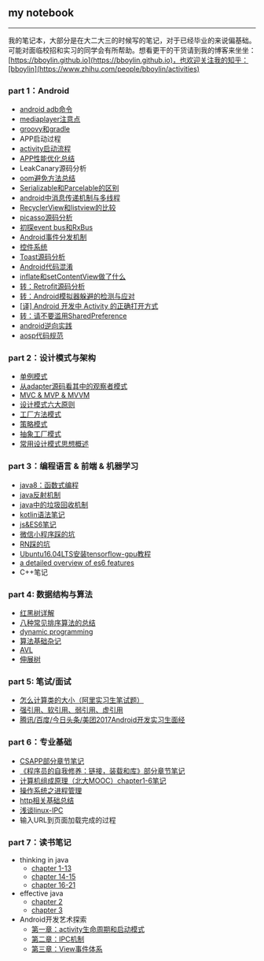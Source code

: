 ## my notebook
---

我的笔记本，大部分是在大二大三的时候写的笔记，对于已经毕业的来说偏基础。可能对面临校招和实习的同学会有所帮助。想看更干的干货请到我的博客来坐坐：[https://bboylin.github.io](https://bboylin.github.io)，也欢迎关注我的知乎：[bboylin](https://www.zhihu.com/people/bboylin/activities)

### part 1：Android
* [android adb命令](https://github.com/bboylin/MyNotebook/blob/master/part1/adb.md)
* [mediaplayer注意点](https://github.com/bboylin/MyNotebook/blob/master/part1/mediaplayer.md)
* [groovy和gradle](https://github.com/bboylin/MyNotebook/blob/master/part1/groovy&gradle.md)
* APP启动过程
* [activity启动流程](https://github.com/bboylin/MyNotebook/blob/master/part1/activity启动流程.md)
* [APP性能优化总结](https://github.com/bboylin/MyNotebook/blob/master/part1/性能优化.md)
* LeakCanary源码分析
* [oom避免方法总结](https://github.com/bboylin/MyNotebook/blob/master/part1/oom避免方法总结.md)
* [Serializable和Parcelable的区别](https://github.com/bboylin/MyNotebook/blob/master/part1/Serializable%E5%92%8CParcelable%E7%9A%84%E5%8C%BA%E5%88%AB.md)
* [android中消息传递机制与多线程](https://github.com/bboylin/MyNotebook/blob/master/part1/android%E4%B8%AD%E6%B6%88%E6%81%AF%E4%BC%A0%E9%80%92%E6%9C%BA%E5%88%B6%E4%B8%8E%E5%A4%9A%E7%BA%BF%E7%A8%8B.md)
* [RecyclerView和listview的比较](https://github.com/bboylin/MyNotebook/blob/master/part1/RecyclerView%E5%92%8Clistview%E7%9A%84%E5%8C%BA%E5%88%AB.md)
* [picasso源码分析](https://github.com/bboylin/MyNotebook/blob/master/part1/picasso%E6%BA%90%E7%A0%81%E5%88%86%E6%9E%90.md)
* [初探event bus和RxBus](https://github.com/bboylin/MyNotebook/blob/master/part1/%E5%88%9D%E6%8E%A2event%20bus%E5%92%8CRxBus.md)
* [Android事件分发机制](https://github.com/bboylin/MyNotebook/blob/master/part1/Android事件分发机制.md)
* [控件系统](https://github.com/bboylin/MyNotebook/blob/master/part1/Android控件系统.md)
* [Toast源码分析](https://github.com/bboylin/MyNotebook/blob/master/part1/toast源码分析.md)
* [Android代码混淆](https://github.com/bboylin/MyNotebook/blob/master/part1/proguard.md)
* [inflate和setContentView做了什么](https://github.com/bboylin/MyNotebook/blob/master/part1/inflate.md)
* [转：Retrofit源码分析](http://www.jianshu.com/p/c1a3a881a144)
* [转：Android模拟器躲避的检测与应对](https://github.com/MindMac/HideAndroidEmulator/blob/master/XCON/Guess%20Where%20I%20am-Android%E6%A8%A1%E6%8B%9F%E5%99%A8%E8%BA%B2%E9%81%BF%E7%9A%84%E6%A3%80%E6%B5%8B%E4%B8%8E%E5%BA%94%E5%AF%B9.pdf)
* [[译] Android 开发中 Activity 的正确打开方式](https://zhuanlan.zhihu.com/p/22153655)
* [转：请不要滥用SharedPreference](https://zhuanlan.zhihu.com/p/22913991)
* [android逆向实践](https://github.com/bboylin/MyNotebook/blob/master/part1/逆向.md)
* [aosp代码规范](https://source.android.com/source/code-style.html#follow-field-naming-conventions)

### part 2：设计模式与架构
* [单例模式](https://github.com/bboylin/MyNotebook/blob/master/part2/%E5%8D%95%E4%BE%8B%E6%A8%A1%E5%BC%8F.md)
* [从adapter源码看其中的观察者模式](https://github.com/bboylin/MyNotebook/blob/master/part2/%E8%A7%82%E5%AF%9F%E8%80%85%E6%A8%A1%E5%BC%8F.md)
* [MVC & MVP & MVVM](https://github.com/bboylin/MyNotebook/blob/master/part2/MVC%20%26%20MVP%20%26%20MVVM.md)
* [设计模式六大原则](https://github.com/bboylin/MyNotebook/blob/master/part2/%E8%AE%BE%E8%AE%A1%E6%A8%A1%E5%BC%8F%E5%85%AD%E5%A4%A7%E5%8E%9F%E5%88%99.md)
* [工厂方法模式](https://github.com/bboylin/MyNotebook/blob/master/part2/%E5%B7%A5%E5%8E%82%E6%96%B9%E6%B3%95%E6%A8%A1%E5%BC%8F.md)
* [策略模式](https://github.com/bboylin/MyNotebook/blob/master/part2/%E7%AD%96%E7%95%A5%E6%A8%A1%E5%BC%8F.md)
* [抽象工厂模式](https://github.com/bboylin/MyNotebook/blob/master/part2/%E6%8A%BD%E8%B1%A1%E5%B7%A5%E5%8E%82%E6%A8%A1%E5%BC%8F.md)
* [常用设计模式思想概述](https://github.com/bboylin/MyNotebook/blob/master/part2/设计模式之禅笔记.md)

### part 3：编程语言 & 前端 & 机器学习
* [java8：函数式编程](https://github.com/bboylin/MyNoteBook/tree/master/part3/java/java8.md)
* [java反射机制](https://github.com/bboylin/MyNoteBook/tree/master/part3/java/reflection.md)
* [java中的垃圾回收机制](https://github.com/bboylin/MyNoteBook/tree/master/part3/gc/java中的垃圾回收机制.md)
* [kotlin语法笔记](https://github.com/bboylin/MyNotebook/blob/master/part1/kotlin_doc.md)
* [js&ES6笔记](https://github.com/bboylin/MyNoteBook/tree/master/part3/js.md)
* [微信小程序踩的坑](https://github.com/bboylin/MyNoteBook/tree/master/part3/weapp.md)
* [RN踩的坑](https://github.com/bboylin/MyNoteBook/tree/master/part3/rn.md)
* [Ubuntu16.04LTS安装tensorflow-gpu教程](https://zhuanlan.zhihu.com/p/34430408)
* [a detailed overview of es6 features](http://babeljs.io/learn-es2015/)
* C++笔记

### part 4: 数据结构与算法
* [红黑树详解](http://blog.csdn.net/qq_29407877/article/details/49556143)
* [八种常见排序算法的总结](https://github.com/bboylin/MyNoteBook/tree/master/part4/sort.md)
* [dynamic programming](https://github.com/bboylin/MyNoteBook/tree/master/part4/dp.md)
* [算法基础杂记](https://github.com/bboylin/MyNoteBook/tree/master/part4/zaji.md)
* [AVL](https://github.com/bboylin/MyNoteBook/tree/master/part4/avl.md)
* [伸展树](https://github.com/bboylin/MyNoteBook/tree/master/part4/splay.md)

### part 5: 笔试/面试
* [怎么计算类的大小（阿里实习生笔试题）](https://github.com/bboylin/MyNotebook/blob/master/part5/seizeof.md)
* [强引用、软引用、弱引用、虚引用](https://github.com/bboylin/MyNotebook/blob/master/part5/4reference.md)
* [腾讯/百度/今日头条/美团2017Android开发实习生面经](https://github.com/bboylin/MyNotebook/blob/master/part5/interview.md)

### part 6：专业基础
* [CSAPP部分章节笔记](https://github.com/bboylin/MyNotebook/blob/master/part6/csapp.md)
* [《程序员的自我修养：链接，装载和库》部分章节笔记](https://github.com/bboylin/MyNotebook/blob/master/part6/xiuyang.md)
* [计算机组成原理（北大MOOC）chapter1-6笔记](https://github.com/bboylin/MyNotebook/blob/master/part6/计算机组成chapter1-6.pdf)
* [操作系统之进程管理](https://github.com/bboylin/MyNotebook/blob/master/part6/os2.md)
* [http相关基础总结](https://github.com/bboylin/MyNotebook/blob/master/part6/network.md)
* [浅谈linux-IPC](https://github.com/bboylin/MyNotebook/blob/master/part6/linux-ipc.md)
* 输入URL到页面加载完成的过程

### part 7：读书笔记
* thinking in java
    * [chapter 1-13](https://github.com/bboylin/MyNotebook/blob/master/part7/thinking%20in%20java%E7%AC%94%E8%AE%B0%E4%B8%8A.md)
    * [chapter 14-15](https://github.com/bboylin/MyNotebook/blob/master/part7/thinking%20in%20java%E7%AC%94%E8%AE%B0%E4%B8%AD.md)
    * [chapter 16-21](https://github.com/bboylin/MyNotebook/blob/master/part7/thinking%20in%20java%E7%AC%94%E8%AE%B0%E4%B8%8B.md)
* effective java
    * [chapter 2](https://github.com/bboylin/MyNotebook/blob/master/part7/effective%20java%E7%AC%AC%E4%BA%8C%E7%AB%A0%E7%AC%94%E8%AE%B0.md)
    * [chapter 3](https://github.com/bboylin/MyNotebook/blob/master/part7/effective%20java%E7%AC%AC%E4%B8%89%E7%AB%A0%E7%AC%94%E8%AE%B0.md)
* Android开发艺术探索
    * [第一章：activity生命周期和启动模式](https://github.com/bboylin/MyNoteBook/tree/master/part7/Android开发艺术探索第一章笔记.md)
    * [第二章：IPC机制](https://github.com/bboylin/MyNoteBook/tree/master/part7/Android开发艺术探索第二章笔记.md)
    * [第三章：View事件体系](https://github.com/bboylin/MyNoteBook/tree/master/part7/Android开发艺术探索第3章笔记.md)
